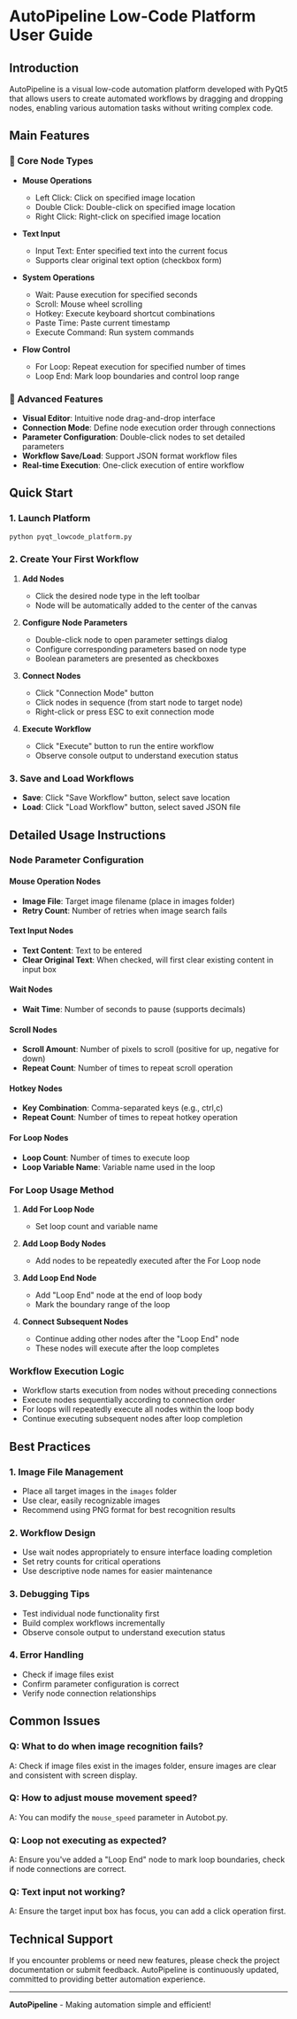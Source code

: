 # AutoPipeline Low-Code Platform User Guide

## Introduction

AutoPipeline is a visual low-code automation platform developed with PyQt5 that allows users to create automated workflows by dragging and dropping nodes, enabling various automation tasks without writing complex code.

## Main Features

### 🎯 Core Node Types

- **Mouse Operations**
  - Left Click: Click on specified image location
  - Double Click: Double-click on specified image location
  - Right Click: Right-click on specified image location

- **Text Input**
  - Input Text: Enter specified text into the current focus
  - Supports clear original text option (checkbox form)

- **System Operations**
  - Wait: Pause execution for specified seconds
  - Scroll: Mouse wheel scrolling
  - Hotkey: Execute keyboard shortcut combinations
  - Paste Time: Paste current timestamp
  - Execute Command: Run system commands

- **Flow Control**
  - For Loop: Repeat execution for specified number of times
  - Loop End: Mark loop boundaries and control loop range

### 🔧 Advanced Features

- **Visual Editor**: Intuitive node drag-and-drop interface
- **Connection Mode**: Define node execution order through connections
- **Parameter Configuration**: Double-click nodes to set detailed parameters
- **Workflow Save/Load**: Support JSON format workflow files
- **Real-time Execution**: One-click execution of entire workflow

## Quick Start

### 1. Launch Platform

```bash
python pyqt_lowcode_platform.py
```

### 2. Create Your First Workflow

1. **Add Nodes**
   - Click the desired node type in the left toolbar
   - Node will be automatically added to the center of the canvas

2. **Configure Node Parameters**
   - Double-click node to open parameter settings dialog
   - Configure corresponding parameters based on node type
   - Boolean parameters are presented as checkboxes

3. **Connect Nodes**
   - Click "Connection Mode" button
   - Click nodes in sequence (from start node to target node)
   - Right-click or press ESC to exit connection mode

4. **Execute Workflow**
   - Click "Execute" button to run the entire workflow
   - Observe console output to understand execution status

### 3. Save and Load Workflows

- **Save**: Click "Save Workflow" button, select save location
- **Load**: Click "Load Workflow" button, select saved JSON file

## Detailed Usage Instructions

### Node Parameter Configuration

#### Mouse Operation Nodes
- **Image File**: Target image filename (place in images folder)
- **Retry Count**: Number of retries when image search fails

#### Text Input Nodes
- **Text Content**: Text to be entered
- **Clear Original Text**: When checked, will first clear existing content in input box

#### Wait Nodes
- **Wait Time**: Number of seconds to pause (supports decimals)

#### Scroll Nodes
- **Scroll Amount**: Number of pixels to scroll (positive for up, negative for down)
- **Repeat Count**: Number of times to repeat scroll operation

#### Hotkey Nodes
- **Key Combination**: Comma-separated keys (e.g., ctrl,c)
- **Repeat Count**: Number of times to repeat hotkey operation

#### For Loop Nodes
- **Loop Count**: Number of times to execute loop
- **Loop Variable Name**: Variable name used in the loop

### For Loop Usage Method

1. **Add For Loop Node**
   - Set loop count and variable name

2. **Add Loop Body Nodes**
   - Add nodes to be repeatedly executed after the For Loop node

3. **Add Loop End Node**
   - Add "Loop End" node at the end of loop body
   - Mark the boundary range of the loop

4. **Connect Subsequent Nodes**
   - Continue adding other nodes after the "Loop End" node
   - These nodes will execute after the loop completes

### Workflow Execution Logic

- Workflow starts execution from nodes without preceding connections
- Execute nodes sequentially according to connection order
- For loops will repeatedly execute all nodes within the loop body
- Continue executing subsequent nodes after loop completion

## Best Practices

### 1. Image File Management
- Place all target images in the `images` folder
- Use clear, easily recognizable images
- Recommend using PNG format for best recognition results

### 2. Workflow Design
- Use wait nodes appropriately to ensure interface loading completion
- Set retry counts for critical operations
- Use descriptive node names for easier maintenance

### 3. Debugging Tips
- Test individual node functionality first
- Build complex workflows incrementally
- Observe console output to understand execution status

### 4. Error Handling
- Check if image files exist
- Confirm parameter configuration is correct
- Verify node connection relationships

## Common Issues

### Q: What to do when image recognition fails?
A: Check if image files exist in the images folder, ensure images are clear and consistent with screen display.

### Q: How to adjust mouse movement speed?
A: You can modify the `mouse_speed` parameter in Autobot.py.

### Q: Loop not executing as expected?
A: Ensure you've added a "Loop End" node to mark loop boundaries, check if node connections are correct.

### Q: Text input not working?
A: Ensure the target input box has focus, you can add a click operation first.

## Technical Support

If you encounter problems or need new features, please check the project documentation or submit feedback. AutoPipeline is continuously updated, committed to providing better automation experience.

---

**AutoPipeline** - Making automation simple and efficient!
